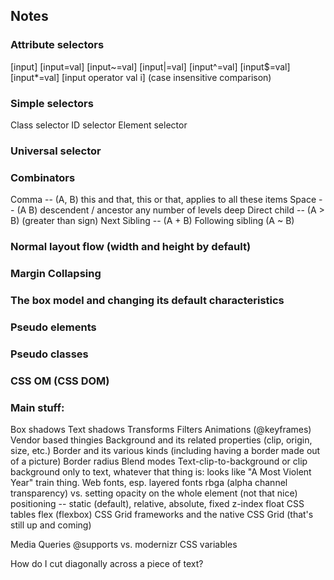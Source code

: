 ## Notes

### Attribute selectors
[input]
[input=val]
[input~=val]
[input|=val]
[input^=val]
[input$=val]
[input*=val]
[input operator val i] (case insensitive comparison)

### Simple selectors
Class selector
ID selector
Element selector

### Universal selector

### Combinators
Comma -- (A, B) this and that, this or that, applies to all these items
Space -- (A B) descendent / ancestor any number of levels deep
Direct child -- (A > B) (greater than sign)
Next Sibling -- (A + B)
Following sibling (A ~ B)

### Normal layout flow (width and height by default)

### Margin Collapsing

### The box model and changing its default characteristics

### Pseudo elements

### Pseudo classes

### CSS OM (CSS DOM)

### Main stuff:
Box shadows
Text shadows
Transforms
Filters
Animations (@keyframes)
Vendor based thingies
Background and its related properties (clip, origin, size, etc.)
Border and its various kinds (including having a border made out of a picture)
Border radius
Blend modes
Text-clip-to-background or clip background only to text, whatever that thing is: looks like "A Most Violent Year" train thing.
Web fonts, esp. layered fonts
rbga (alpha channel transparency) vs. setting opacity on the whole element (not that nice)
positioning -- static (default), relative, absolute, fixed
z-index
float
CSS tables
flex (flexbox)
CSS Grid frameworks and the native CSS Grid (that's still up and coming)

Media Queries
@supports vs. modernizr
CSS variables

How do I cut diagonally across a piece of text?

